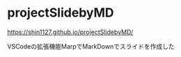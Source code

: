 # projectSlidebyMD

https://shin1127.github.io/projectSlidebyMD/


VSCodeの拡張機能MarpでMarkDownでスライドを作成した
